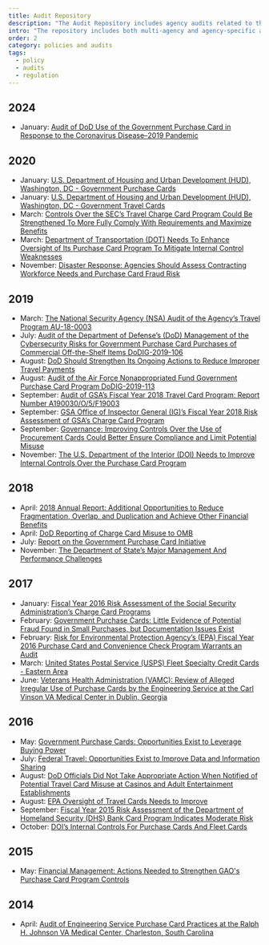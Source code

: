 ```yaml
---
title: Audit Repository
description: "The Audit Repository includes agency audits related to the GSA SmartPay program."
intro: "The repository includes both multi-agency and agency-specific audits related to the GSA SmartPay® program."
order: 2
category: policies and audits
tags:
  - policy
  - audits
  - regulation
---
```


## 2024

- January: [Audit of DoD Use of the Government Purchase Card in Response to the Coronavirus Disease–2019 Pandemic](/policies-and-audits/audits/2024-dod-purchase)

## 2020

- January: [U.S. Department of Housing and Urban Development (HUD), Washington, DC - Government Purchase Cards](/policies-and-audits/audits/2020-hud-purchase)
- January: [U.S. Department of Housing and Urban Development (HUD), Washington, DC - Government Travel Cards](/policies-and-audits/audits/2020-hud-travel)
- March: [Controls Over the SEC’s Travel Charge Card Program Could Be Strengthened To More Fully Comply With Requirements and Maximize Benefits](/policies-and-audits/audits/2020-sec-travel)
- March: [Department of Transportation (DOT) Needs To Enhance Oversight of Its Purchase Card Program To Mitigate Internal Control Weaknesses](/policies-and-audits/audits/2020-dot-purchase)
- November: [Disaster Response: Agencies Should Assess Contracting Workforce Needs and Purchase Card Fraud Risk](/policies-and-audits/audits/2020-gao-disaster-response)

## 2019

- March: [The National Security Agency (NSA) Audit of the Agency’s Travel Program AU-18-0003](/policies-and-audits/audits/2019-nsa-travel)
- July: [Audit of the Department of Defense’s (DoD) Management of the Cybersecurity Risks for Government Purchase Card Purchases of Commercial Off-the-Shelf Items DoDIG-2019-106](/policies-and-audits/audits/2019-dod-purchase)
- August: [DoD Should Strengthen Its Ongoing Actions to Reduce Improper Travel Payments](/policies-and-audits/audits/2019-dod-travel)
- August: [Audit of the Air Force Nonappropriated Fund Government Purchase Card Program DoDIG-2019-113](/policies-and-audits/audits/2019-dod-air-force-purchase)
- September: [Audit of GSA’s Fiscal Year 2018 Travel Card Program: Report Number A190030/O/5/F19003](/policies-and-audits/audits/2019-gsa-travel)
- September: [GSA Office of Inspector General (IG)’s Fiscal Year 2018 Risk Assessment of GSA’s Charge Card Program](/policies-and-audits/audits/2019-gsa-purchase)
- September: [Governance: Improving Controls Over the Use of Procurement Cards Could Better Ensure Compliance and Limit Potential Misuse](/policies-and-audits/audits/2019-amtrak-purchase)
- November: [The U.S. Department of the Interior (DOI) Needs to Improve Internal Controls Over the Purchase Card Program](/policies-and-audits/audits/2019-doi-purchase)

## 2018

- April: [2018 Annual Report: Additional Opportunities to Reduce Fragmentation, Overlap, and Duplication and Achieve Other Financial Benefits](/policies-and-audits/audits/2018-gao)
- April: [DoD Reporting of Charge Card Misuse to OMB](/policies-and-audits/audits/2018-dod-purchase-travel)
- July: [Report on the Government Purchase Card Initiative](/policies-and-audits/audits/2018-cigie-purchase)
- November: [The Department of State’s Major Management And Performance Challenges](/policies-and-audits/audits/2018-dos)

## 2017

- January: [Fiscal Year 2016 Risk Assessment of the Social Security Administration’s Charge Card Programs](/policies-and-audits/audits/2017-ssa-purchase)
- February: [Government Purchase Cards: Little Evidence of Potential Fraud Found in Small Purchases, but Documentation Issues Exist](/policies-and-audits/audits/2017-gao-purchase)
- February: [Risk for Environmental Protection Agency’s (EPA) Fiscal Year 2016 Purchase Card and Convenience Check Program Warrants an Audit](/policies-and-audits/audits/2017-epa-purchase)
- March: [United States Postal Service (USPS) Fleet Specialty Credit Cards - Eastern Area](/policies-and-audits/audits/2017-usps-fleet)
- June: [Veterans Health Administration (VAMC): Review of Alleged Irregular Use of Purchase Cards by the Engineering Service at the Carl Vinson VA Medical Center in Dublin, Georgia](/policies-and-audits/audits/2017-va-purchase)

## 2016

- May: [Government Purchase Cards: Opportunities Exist to Leverage Buying Power](/policies-and-audits/audits/2016-gao-purchase)
- July: [Federal Travel: Opportunities Exist to Improve Data and Information Sharing](/policies-and-audits/audits/2016-gao-travel)
- August: [DoD Officials Did Not Take Appropriate Action When Notified of Potential Travel Card Misuse at Casinos and Adult Entertainment Establishments](/policies-and-audits/audits/2016-dod-travel)
- August: [EPA Oversight of Travel Cards Needs to Improve](/policies-and-audits/audits/2016-epa-travel)
- September: [Fiscal Year 2015 Risk Assessment of the Department of Homeland Security (DHS) Bank Card Program Indicates Moderate Risk](/policies-and-audits/audits/2016-dhs-purchase)
- October: [DOI’s Internal Controls For Purchase Cards And Fleet Cards](/policies-and-audits/audits/2016-doi-purchase-fleet)

## 2015

- May: [Financial Management: Actions Needed to Strengthen GAO's Purchase Card Program Controls](/policies-and-audits/audits/2015-gao-purchase)

## 2014

- April: [Audit of Engineering Service Purchase Card Practices at the Ralph H. Johnson VA Medical Center, Charleston, South Carolina](/policies-and-audits/audits/2014-va-purchase)
